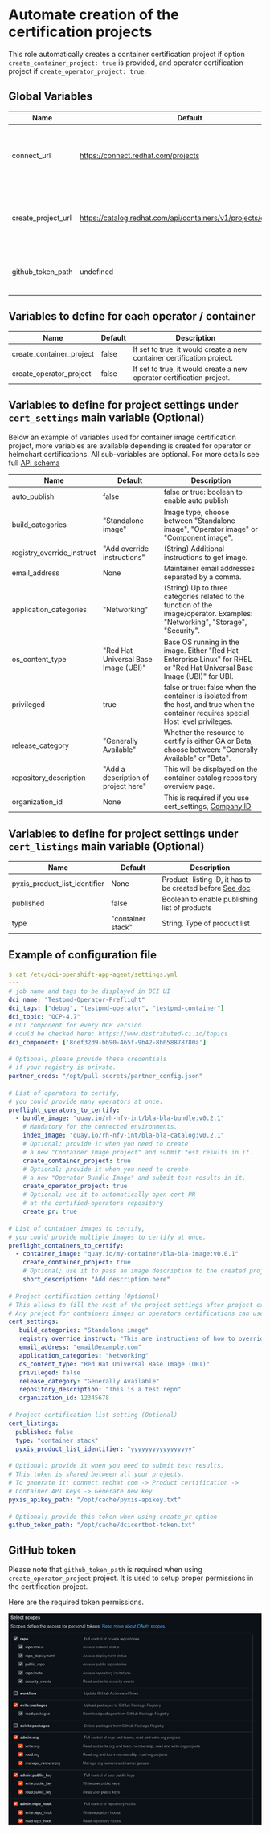 # Automate creation of the certification projects

This role automatically creates a container certification project if option `create_container_project: true` is provided, and operator certification project if `create_operator_project: true`.

## Global Variables

Name                     | Default                                                                    | Description
-------------------      | ------------                                                               | -------------
connect_url              | https://connect.redhat.com/projects                                        | Mandatory; usually there is no need in redefining it. Certification UI link, you may need to change it to target UAT environment for the testing.
create_project_url       | https://catalog.redhat.com/api/containers/v1/projects/certification        | Mandatory; usually there is no need in redefining it.Pyxis API to create certification project, you may need to change it to target UAT environment for the testing.
github_token_path        | undefined                                                                  | Mandatory when using `create_operator_project`. Path to GitHub token to be used for the operator certification project.


## Variables to define for each operator / container

Name                     | Default                                                                    | Description
-------------------      | ------------                                                               | -------------
create_container_project | false                                                                      | If set to true, it would create a new container certification project.
create_operator_project  | false                                                                      | If set to true, it would create a new operator certification project.


## Variables to define for project settings under `cert_settings` main variable (Optional)

Below an example of variables used for container image certification project, more variables are available depending is created for operator or helmchart certifications. All sub-variables are optional.
For more details see full [API schema](https://catalog.redhat.com/api/containers/v1/ui/#/Certification%20projects/pyxis.rest.legacy.cert_projects.patch_certification_project)

Name                       | Default                              | Description
-------------------        | ------------------------------------ | -------------
auto_publish               | false                                | false or true: boolean to enable auto publish
build_categories           | "Standalone image"                   | Image type, choose between "Standalone image", "Operator image" or "Component image".
registry_override_instruct | "Add override instructions"          | (String) Additional instructions to get image.
email_address              | None                                 | Maintainer email addresses separated by a comma.
application_categories     | "Networking"                         | (String) Up to three categories related to the function of the image/operator. Examples: "Networking", "Storage", "Security".
os_content_type            | "Red Hat Universal Base Image (UBI)" | Base OS running in the image. Either "Red Hat Enterprise Linux" for RHEL or "Red Hat Universal Base Image (UBI)" for UBI.
privileged                 | true                                 | false or true: false when the container is isolated from the host, and true when the container requires special Host level privileges.
release_category           | "Generally Available"                | Whether the resource to certify is either GA or Beta, choose between: "Generally Available" or "Beta".
repository_description     | "Add a description of project here"  | This will be displayed on the container catalog repository overview page.
organization_id            | None                                 | This is required if you use cert_settings, [Company ID](https://redhat-connect.gitbook.io/partner-guide-for-red-hat-openshift-and-container/appendix/connect-portal-api/project-creation#company-id)


## Variables to define for project settings under `cert_listings` main variable (Optional)

Name                          | Default                              | Description
----------------------------- | ------------------------------------ | -------------
pyxis_product_list_identifier | None                                 | Product-listing ID, it has to be created before [See doc](https://redhat-connect.gitbook.io/red-hat-partner-connect-general-guide/managing-your-account/product-listing)
published                     | false                                | Boolean to enable publishing list of products
type                          | "container stack"                    | String. Type of product list


## Example of configuration file

```yaml
$ cat /etc/dci-openshift-app-agent/settings.yml
---
# job name and tags to be displayed in DCI UI
dci_name: "Testpmd-Operator-Preflight"
dci_tags: ["debug", "testpmd-operator", "testpmd-container"]
dci_topic: "OCP-4.7"
# DCI component for every OCP version
# could be checked here: https://www.distributed-ci.io/topics
dci_component: ['8cef32d9-bb90-465f-9b42-8b058878780a']

# Optional, please provide these credentials
# if your registry is private.
partner_creds: "/opt/pull-secrets/partner_config.json"

# List of operators to certify,
# you could provide many operators at once.
preflight_operators_to_certify:
  - bundle_image: "quay.io/rh-nfv-int/bla-bla-bundle:v0.2.1"
    # Mandatory for the connected environments.
    index_image: "quay.io/rh-nfv-int/bla-bla-catalog:v0.2.1"
    # Optional; provide it when you need to create
    # a new "Container Image project" and submit test results in it.
    create_container_project: true
    # Optional; provide it when you need to create
    # a new "Operator Bundle Image" and submit test results in it.
    create_operator_project: true
    # Optional; use it to automatically open cert PR
    # at the certified-operators repository
    create_pr: true

# List of container images to certify,
# you could provide multiple images to certify at once.
preflight_containers_to_certify:
  - container_image: "quay.io/my-container/bla-bla-image:v0.0.1"
    create_container_project: true
    # Optional; use it to pass an image description to the created project
    short_description: "Add description here"

# Project certification setting (Optional)
# This allows to fill the rest of the project settings after project creation
# Any project for containers images or operators certifications can use them
cert_settings:
   build_categories: "Standalone image"
   registry_override_instruct: "This are instructions of how to override settings"
   email_address: "email@example.com"
   application_categories: "Networking"
   os_content_type: "Red Hat Universal Base Image (UBI)"
   privileged: false
   release_category: "Generally Available"
   repository_description: "This is a test repo"
   organization_id: 12345678

# Project certification list setting (Optional)
cert_listings:
  published: false
  type: "container stack"
  pyxis_product_list_identifier: "yyyyyyyyyyyyyyyyy"

# Optional; provide it when you need to submit test results.
# This token is shared between all your projects.
# To generate it: connect.redhat.com -> Product certification ->
# Container API Keys -> Generate new key
pyxis_apikey_path: "/opt/cache/pyxis-apikey.txt"

# Optional; provide this token when using create_pr option
github_token_path: "/opt/cache/dcicertbot-token.txt"
```

## GitHub token

Please note that `github_token_path` is required when using `create_operator_project` project. It is used to setup proper permissions in the certification project.

Here are the required token permissions.

![pic](files/github_token.png)
